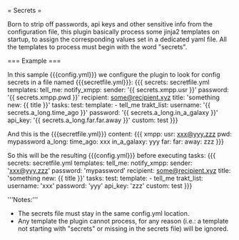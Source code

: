 = Secrets =

Born to strip off passwords, api keys and other sensitive info from the configuration file, this plugin basically process some jinja2 templates on startup, to assign the corresponding values set in a dedicated yaml file.
All the templates to process must begin with the word "secrets".

=== Example ===

In this sample {{{config.yml}}} we configure the plugin to look for config secrets in a file named {{{secretfile.yml}}}:
{{{
secrets: secretfile.yml
templates:
  tell_me:
    notify_xmpp:
      sender: '{{ secrets.xmpp.usr }}'
      password: '{{ secrets.xmpp.pwd }}'
      recipient: some@recipient.xyz
      title: 'something new: {{ title }}'
tasks:
  test:
    template:
      - tell_me
    trakt_list:
      username: '{{ secrets.a_long.time_ago }}'
      password: '{{ secrets.a_long.in_a_galaxy }}'
      api_key: '{{ secrets.a_long.far.far.away }}'
      custom: test
}}}

And this is the {{{secretfile.yml}}} content:
{{{
xmpp:
  usr: xxx@yyy.zzz
  pwd: mypassword
a_long:
  time_ago: xxx
  in_a_galaxy: yyy
  far:
    far:
      away: zzz
}}}

So this will be the resulting {{{config.yml}}} before executing tasks:
{{{
secrets: secretfile.yml
templates:
  tell_me:
    notify_xmpp:
      sender: 'xxx@yyy.zzz'
      password: 'mypassword'
      recipient: some@recipient.xyz
      title: 'something new: {{ title }}'
tasks:
  test:
    template:
      - tell_me
    trakt_list:
      username: 'xxx'
      password: 'yyy'
      api_key: 'zzz'
      custom: test
}}}

'''Notes:'''
- The secrets file must stay in the same config.yml location.
- Any template the plugin cannot process, for any reason (i.e.: a template not starting with "secrets" or missing in the secrets file) will be ignored.
